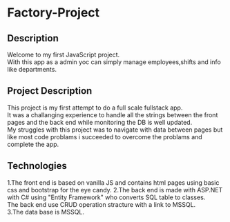 # Factory-Project
## Description  
Welcome to my first JavaScript project.  
With this app as a admin yoc can simply manage employees,shifts and info like departments.  

## Project Description
This project is my first attempt to do a full scale fullstack app.  
It was a challanging experience to handle all the strings between the front pages and the back end while monitoring the DB is well updated.  
My struggles with this project was to navigate with data between pages but like most code problams i succeeded to overcome the problams and complete the app.  


## Technologies
1.The front end is based on vanilla JS and contains html pages using basic css and bootstrap for the eye candy.
2.The back end is made with ASP.NET with C# using "Entity Framework" who converts SQL table to classes.  
The back end use CRUD operation stracture with a link to MSSQL.  
3.The data base is MSSQL.  



